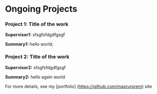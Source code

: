 # Ongoing Projects

### Project 1: Title of the work

**Supervisor1:** sfsgfsfdgdfgsgf

**Summary1:** hello world;


### Project 2: Title of the work

**Supervisor2:** sfsgfsfdgdfgsgf

**Summary2:** hello again world

For more details, see my [portfolio] (https://github.com/masrurprem) site

